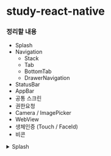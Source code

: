 # study-react-native


### 정리할 내용

- Splash
- Navigation
  - Stack
  - Tab
  - BottomTab
  - DrawerNavigation
- StatusBar
- AppBar
- 공통 스크린
- 권한요청
- Camera / ImagePicker
- WebView
- 생체인증 (Touch / FaceId)
- 비콘

<details>
    <summary>Splash</summary>
    <div markdown="1"></div>
</details>